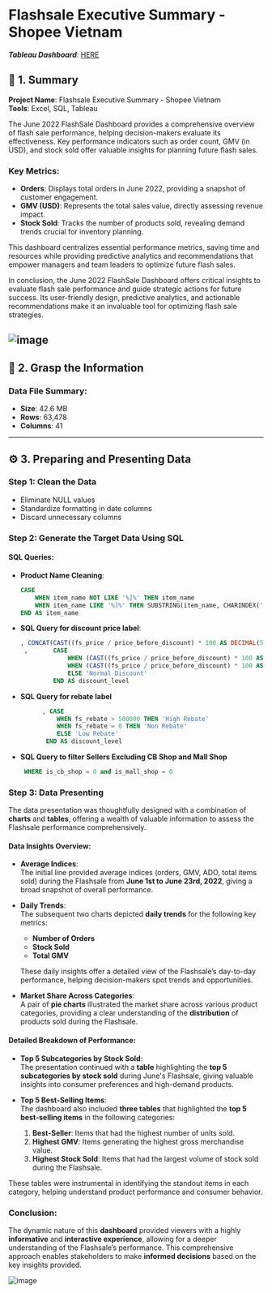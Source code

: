 # Flashsale Executive Summary - Shopee Vietnam
***Tableau Dashboard***: [HERE](https://public.tableau.com/app/profile/hang.me6579/viz/Shopee-FSEXECUTIVESUMMARY/Dashboard1?publish=yes)

## 🎯 1. Summary

**Project Name**: Flashsale Executive Summary - Shopee Vietnam  
**Tools**: Excel, SQL, Tableau  

The June 2022 FlashSale Dashboard provides a comprehensive overview of flash sale performance, helping decision-makers evaluate its effectiveness. Key performance indicators such as order count, GMV (in USD), and stock sold offer valuable insights for planning future flash sales.

### Key Metrics:
- **Orders**: Displays total orders in June 2022, providing a snapshot of customer engagement.
- **GMV (USD)**: Represents the total sales value, directly assessing revenue impact.
- **Stock Sold**: Tracks the number of products sold, revealing demand trends crucial for inventory planning.

This dashboard centralizes essential performance metrics, saving time and resources while providing predictive analytics and recommendations that empower managers and team leaders to optimize future flash sales.

In conclusion, the June 2022 FlashSale Dashboard offers critical insights to evaluate flash sale performance and guide strategic actions for future success. Its user-friendly design, predictive analytics, and actionable recommendations make it an invaluable tool for optimizing flash sale strategies.

![image](https://github.com/user-attachments/assets/9376cdc0-b8b8-4ac4-9097-12661248a734)
---

## 🔎 2. Grasp the Information

### Data File Summary:
- **Size**: 42.6 MB  
- **Rows**: 63,478  
- **Columns**: 41  

---

## ⚙️ 3. Preparing and Presenting Data

### Step 1: Clean the Data
- Eliminate NULL values
- Standardize formatting in date columns
- Discard unnecessary columns

### Step 2: Generate the Target Data Using SQL

#### SQL Queries:
* **Product Name Cleaning**:
   ```sql
   CASE 
       WHEN item_name NOT LIKE '%]%' THEN item_name 
       WHEN item_name LIKE '%]%' THEN SUBSTRING(item_name, CHARINDEX(']', item_name) + 2, LEN(CONVERT(nvarchar(max), item_name))) 
   END AS item_name
* **SQL Query for discount price label**:
   ```sql
   , CONCAT(CAST((fs_price / price_before_discount) * 100 AS DECIMAL(5, 2)), '%') AS discount_rate
    ,       CASE 
                WHEN (CAST((fs_price / price_before_discount) * 100 AS DECIMAL(5, 2))) > 70 THEN 'High Discount'
                WHEN (CAST((fs_price / price_before_discount) * 100 AS DECIMAL(5, 2))) <10 THEN 'Low Discount'
                ELSE 'Normal Discount'
            END AS discount_level
* **SQL Query for rebate label**
  ```sql
        , CASE 
            WHEN fs_rebate > 500000 THEN 'High Rebate'
            WHEN fs_rebate = 0 THEN 'Non Rebate'
            ELSE 'Low Rebate'
         END AS discount_level

* **SQL Query to filter Sellers Excluding CB Shop and Mall Shop**
  ```sql
   WHERE is_cb_shop = 0 and is_mall_shop = 0

### Step 3: Data Presenting

The data presentation was thoughtfully designed with a combination of **charts** and **tables**, offering a wealth of valuable information to assess the Flashsale performance comprehensively.

#### Data Insights Overview:

- **Average Indices**:  
  The initial line provided average indices (orders, GMV, ADO, total items sold) during the Flashsale from **June 1st to June 23rd, 2022**, giving a broad snapshot of overall performance.

- **Daily Trends**:  
  The subsequent two charts depicted **daily trends** for the following key metrics:
  - **Number of Orders**
  - **Stock Sold**
  - **Total GMV**

  These daily insights offer a detailed view of the Flashsale’s day-to-day performance, helping decision-makers spot trends and opportunities.

- **Market Share Across Categories**:  
  A pair of **pie charts** illustrated the market share across various product categories, providing a clear understanding of the **distribution** of products sold during the Flashsale.

#### Detailed Breakdown of Performance:

- **Top 5 Subcategories by Stock Sold**:  
  The presentation continued with a **table** highlighting the **top 5 subcategories by stock sold** during June's Flashsale, giving valuable insights into consumer preferences and high-demand products.

- **Top 5 Best-Selling Items**:  
  The dashboard also included **three tables** that highlighted the **top 5 best-selling items** in the following categories:
  1. **Best-Seller**: Items that had the highest number of units sold.
  2. **Highest GMV**: Items generating the highest gross merchandise value.
  3. **Highest Stock Sold**: Items that had the largest volume of stock sold during the Flashsale.

These tables were instrumental in identifying the standout items in each category, helping understand product performance and consumer behavior.

### Conclusion:

The dynamic nature of this **dashboard** provided viewers with a highly **informative** and **interactive experience**, allowing for a deeper understanding of the Flashsale’s performance. This comprehensive approach enables stakeholders to make **informed decisions** based on the key insights provided.

![image](https://github.com/user-attachments/assets/3bb1560e-2997-4754-abdc-5584a1ab8eca)
